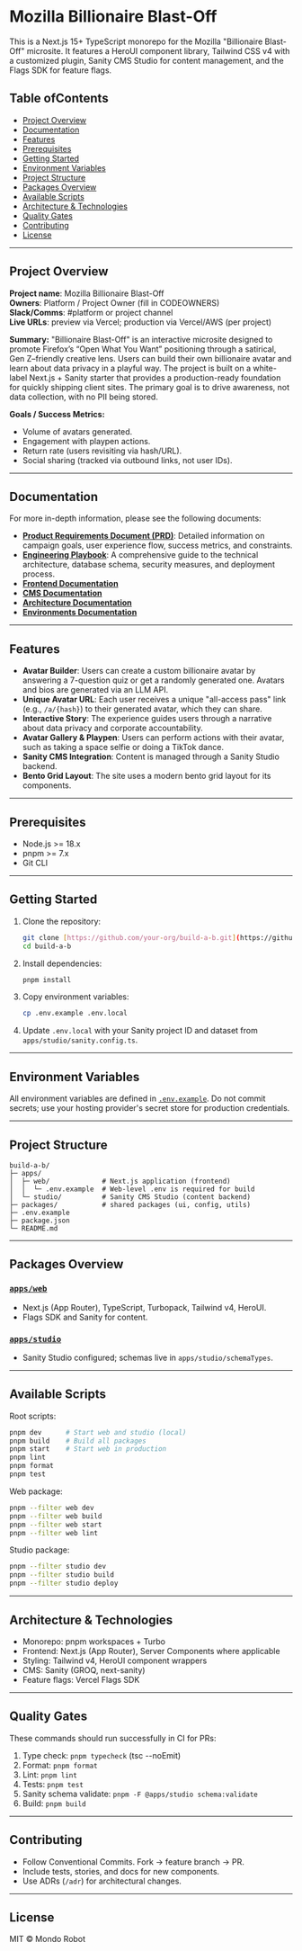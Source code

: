 # Mozilla Billionaire Blast-Off

This is a Next.js 15+ TypeScript monorepo for the Mozilla "Billionaire Blast-Off" microsite. It features a HeroUI component library, Tailwind CSS v4 with a customized plugin, Sanity CMS Studio for content management, and the Flags SDK for feature flags.

## Table ofContents

- [Project Overview](#project-overview)
- [Documentation](#documentation)
- [Features](#features)
- [Prerequisites](#prerequisites)
- [Getting Started](#getting-started)
- [Environment Variables](#environment-variables)
- [Project Structure](#project-structure)
- [Packages Overview](#packages-overview)
- [Available Scripts](#available-scripts)
- [Architecture & Technologies](#architecture-technologies)
- [Quality Gates](#quality-gates)
- [Contributing](#contributing)
- [License](#license)

---

## Project Overview

**Project name**: Mozilla Billionaire Blast-Off  
**Owners**: Platform / Project Owner (fill in CODEOWNERS)  
**Slack/Comms**: #platform or project channel  
**Live URLs**: preview via Vercel; production via Vercel/AWS (per project)

**Summary:**
"Billionaire Blast-Off" is an interactive microsite designed to promote Firefox’s “Open What You Want” positioning through a satirical, Gen Z–friendly creative lens. Users can build their own billionaire avatar and learn about data privacy in a playful way. The project is built on a white-label Next.js + Sanity starter that provides a production-ready foundation for quickly shipping client sites. The primary goal is to drive awareness, not data collection, with no PII being stored.

**Goals / Success Metrics:**
-   Volume of avatars generated.
-   Engagement with playpen actions.
-   Return rate (users revisiting via hash/URL).
-   Social sharing (tracked via outbound links, not user IDs).

---

## Documentation

For more in-depth information, please see the following documents:

-   [**Product Requirements Document (PRD)**](PRODUCT_REQUIREMENTS.md): Detailed information on campaign goals, user experience flow, success metrics, and constraints.
-   [**Engineering Playbook**](ENGINEERING_PLAYBOOK.md): A comprehensive guide to the technical architecture, database schema, security measures, and deployment process.
-   [**Frontend Documentation**](README.frontend.md)
-   [**CMS Documentation**](README.cms.md)
-   [**Architecture Documentation**](README.architecture.md)
-   [**Environments Documentation**](README.environments.md)

---

## Features

-   **Avatar Builder**: Users can create a custom billionaire avatar by answering a 7-question quiz or get a randomly generated one. Avatars and bios are generated via an LLM API.
-   **Unique Avatar URL**: Each user receives a unique "all-access pass" link (e.g., `/a/{hash}`) to their generated avatar, which they can share.
-   **Interactive Story**: The experience guides users through a narrative about data privacy and corporate accountability.
-   **Avatar Gallery & Playpen**: Users can perform actions with their avatar, such as taking a space selfie or doing a TikTok dance.
-   **Sanity CMS Integration**: Content is managed through a Sanity Studio backend.
-   **Bento Grid Layout**: The site uses a modern bento grid layout for its components.

---

## Prerequisites

* Node.js >= 18.x
* pnpm >= 7.x
* Git CLI

---

## Getting Started

1.  Clone the repository:
    ```bash
    git clone [https://github.com/your-org/build-a-b.git](https://github.com/your-org/build-a-b.git)
    cd build-a-b
    ```
2.  Install dependencies:
    ```bash
    pnpm install
    ```
3.  Copy environment variables:
    ```bash
    cp .env.example .env.local
    ```
4.  Update `.env.local` with your Sanity project ID and dataset from `apps/studio/sanity.config.ts`.

---

## Environment Variables

All environment variables are defined in [`.env.example`](.env.example:1). Do not commit secrets; use your hosting provider's secret store for production credentials.

---

## Project Structure

```
build-a-b/
├─ apps/
│  ├─ web/             # Next.js application (frontend)
│  │  └─ .env.example  # Web-level .env is required for build
│  └─ studio/          # Sanity CMS Studio (content backend)
├─ packages/           # shared packages (ui, config, utils)
├─ .env.example
├─ package.json
└─ README.md
```

---

## Packages Overview

### [`apps/web`](apps/web:1)

-   Next.js (App Router), TypeScript, Turbopack, Tailwind v4, HeroUI.
-   Flags SDK and Sanity for content.

### [`apps/studio`](apps/studio:1)

-   Sanity Studio configured; schemas live in `apps/studio/schemaTypes`.

---

## Available Scripts

Root scripts:

```bash
pnpm dev      # Start web and studio (local)
pnpm build    # Build all packages
pnpm start    # Start web in production
pnpm lint
pnpm format
pnpm test
```

Web package:

```bash
pnpm --filter web dev
pnpm --filter web build
pnpm --filter web start
pnpm --filter web lint
```

Studio package:

```bash
pnpm --filter studio dev
pnpm --filter studio build
pnpm --filter studio deploy
```

---

## Architecture & Technologies

-   Monorepo: pnpm workspaces + Turbo
-   Frontend: Next.js (App Router), Server Components where applicable
-   Styling: Tailwind v4, HeroUI component wrappers
-   CMS: Sanity (GROQ, next-sanity)
-   Feature flags: Vercel Flags SDK

---

## Quality Gates

These commands should run successfully in CI for PRs:

1.  Type check: `pnpm typecheck` (tsc --noEmit)
2.  Format: `pnpm format`
3.  Lint: `pnpm lint`
4.  Tests: `pnpm test`
5.  Sanity schema validate: `pnpm -F @apps/studio schema:validate`
6.  Build: `pnpm build`

---

## Contributing

-   Follow Conventional Commits. Fork → feature branch → PR.
-   Include tests, stories, and docs for new components.
-   Use ADRs (`/adr`) for architectural changes.

---

## License

MIT © Mondo Robot
